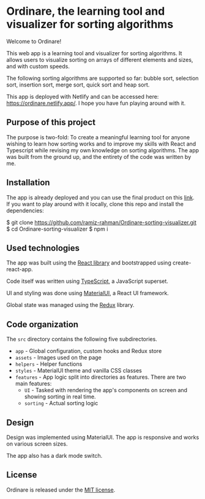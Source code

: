# Ordinare, the learning tool and visualizer for sorting algorithms

Welcome to Ordinare!

This web app is a learning tool and visualizer for sorting algorithms. It allows users to visualize sorting on arrays of different elements and sizes, and with custom speeds.

The following sorting algorithms are supported so far: bubble sort, selection sort, insertion sort, merge sort, quick sort and heap sort.

This app is deployed with Netlify and can be accessed here: https://ordinare.netlify.app/. I hope you have fun playing around with it.

## Purpose of this project

The purpose is two-fold: To create a meaningful learning tool for anyone wishing to learn how sorting works and to improve my skills with React and Typescript while revising my own knowledge on sorting algorithms. The app was built from the ground up, and the entirety of the code was written by me.

## Installation

The app is already deployed and you can use the final product on this [link](https://ordinare.netlify.app/). 
If you want to play around with it locally, clone this repo and install the dependencies:

$ git clone https://github.com/ramiz-rahman/Ordinare-sorting-visualizer.git
$ cd Ordinare-sorting-visualizer
$ npm i

## Used technologies

The app was built using the [React library](https://reactjs.org/) and bootstrapped using create-react-app.

Code itself was written using [TypeScript](https://www.typescriptlang.org/), a JavaScript superset.

UI and styling was done using [MaterialUI](https://material-ui.com/), a React UI framework.

Global state was managed using the [Redux](https://redux.js.org/) library.

## Code organization

The ```src``` directory contains the following five subdirectories. 

* ```app``` - Global configuration, custom hooks and Redux store
* ```assets``` - Images used on the page
* ```helpers``` - Helper functions
* ```styles``` - MaterialUI theme and vanilla CSS classes 
* ```features``` - App logic split into directories as features. There are two main features:
  * ```UI``` - Tasked with rendering the app's components on screen and showing sorting in real time.
  * ```sorting``` - Actual sorting logic

## Design

Design was implemented using MaterialUI. The app is responsive and works on various screen sizes.

The app also has a dark mode switch.

## License

Ordinare is released under the [MIT license](https://opensource.org/licenses/MIT).
